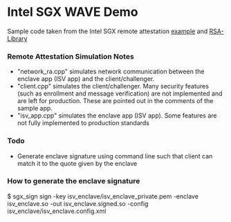 # Intel SGX WAVE Demo

Sample code taken from the Intel SGX remote attestation [example](https://software.intel.com/en-us/articles/intel-software-guard-extensions-remote-attestation-end-to-end-example) and [RSA-Library](https://github.com/andrewkiluk/RSA-Library)

### Remote Attestation Simulation Notes
* "network_ra.cpp" simulates network communication between the enclave app (ISV app) and the client/challenger.
* "client.cpp" simulates the client/challenger. Many security features (such as enrollment and message verification) are not implemented and are left for production. These are pointed out in the comments of the sample app.
* "isv_app.cpp" simulates the enclave app (ISV app). Some features are not fully implemented to production standards

### Todo
* Generate enclave signature using command line such that client can match it to the quote given by the enclave

### How to generate the enclave signature
$ sgx_sign sign -key isv_enclave/isv_enclave_private.pem -enclave isv_enclave.so -out isv_enclave.signed.so -config isv_enclave/isv_enclave.config.xml 


